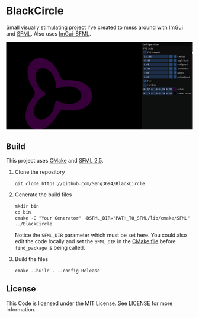 # BlackCircle #

Small visually stimulating project I've created to mess around with [ImGui][1] and [SFML][2]. Also uses [ImGui-SFML][3].

![4]

## Build ##

This project uses [CMake][6] and [SFML 2.5][2].

1. Clone the repository

    ```
    git clone https://github.com/Seng3694/BlackCircle
    ```

2. Generate the build files

    ```
    mkdir bin
    cd bin
    cmake -G "Your Generator" -DSFML_DIR="PATH_TO_SFML/lib/cmake/SFML" ../BlackCircle
    ```

    Notice the `SFML_DIR` parameter which must be set here. You could also edit the code locally and set the `SFML_DIR` in the [CMake file][7] before `find_package` is being called.

3. Build the files

    ```
    cmake --build . --config Release
    ```


## License ##

This Code is licensed under the MIT License. See [LICENSE][5] for more information.


[1]:https://github.com/ocornut/imgui
[2]:https://github.com/sfml/sfml
[3]:https://github.com/eliasdaler/imgui-sfml
[4]:resources/preview.gif
[5]:LICENSE
[6]:https://cmake.org
[7]:https://github.com/Seng3694/BlackCircle/blob/master/ext/imgui/CMakeLists.txt